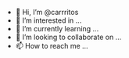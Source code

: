 - 👋 Hi, I’m @carrritos
- 👀 I’m interested in ...
- 🌱 I’m currently learning ...
- 💞️ I’m looking to collaborate on ...
- 📫 How to reach me ...

<!---
carrritos/carrritos is a ✨ special ✨ repository because its `README.md` (this file) appears on your GitHub profile.
You can click the Preview link to take a look at your changes.
--->
